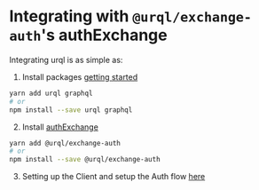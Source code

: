 # Integrating with `@urql/exchange-auth`'s authExchange

Integrating urql is as simple as:

1. Install packages [getting started](https://formidable.com/open-source/urql/docs/basics/react-preact/)

```sh
yarn add urql graphql
# or
npm install --save urql graphql
```

2. Install [authExchange](https://formidable.com/open-source/urql/docs/advanced/authentication/)

```sh
yarn add @urql/exchange-auth
# or
npm install --save @urql/exchange-auth
```

3. Setting up the Client and setup the Auth flow [here](src/App.js)
